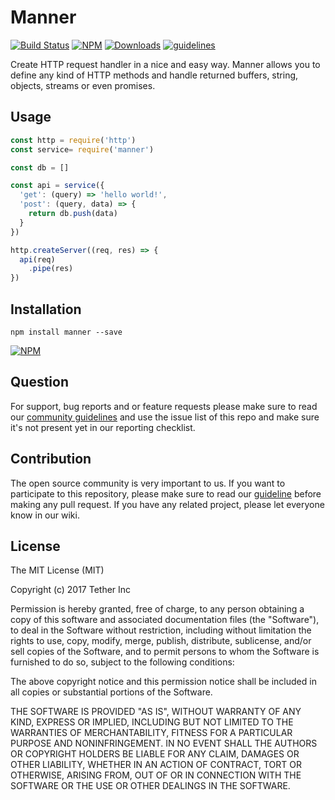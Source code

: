 
# Manner

[![Build Status](https://travis-ci.org/tether/manner.svg?branch=master)](https://travis-ci.org/tether/manner)
[![NPM](https://img.shields.io/npm/v/manner.svg)](https://www.npmjs.com/package/manner)
[![Downloads](https://img.shields.io/npm/dm/manner.svg)](http://npm-stat.com/charts.html?package=manner)
[![guidelines](https://tether.github.io/contribution-guide/badge-guidelines.svg)](https://github.com/tether/contribution-guide)

Create HTTP request handler in a nice and easy way. Manner allows you to define any kind of HTTP methods and handle returned buffers, string, objects, streams or even promises.

## Usage

```javascript
const http = require('http')
const service= require('manner')

const db = []

const api = service({
  'get': (query) => 'hello world!',
  'post': (query, data) => {
    return db.push(data)
  }
})

http.createServer((req, res) => {
  api(req)
    .pipe(res)
})
```


## Installation

```shell
npm install manner --save
```

[![NPM](https://nodei.co/npm/manner.png)](https://nodei.co/npm/manner/)


## Question

For support, bug reports and or feature requests please make sure to read our
<a href="https://github.com/tether/contribution-guide/blob/master/community.md" target="_blank">community guidelines</a> and use the issue list of this repo and make sure it's not present yet in our reporting checklist.

## Contribution

The open source community is very important to us. If you want to participate to this repository, please make sure to read our <a href="https://github.com/tether/contribution-guide" target="_blank">guideline</a> before making any pull request. If you have any related project, please let everyone know in our wiki.
## License


The MIT License (MIT)

Copyright (c) 2017 Tether Inc

Permission is hereby granted, free of charge, to any person obtaining a copy of this software and associated documentation files (the "Software"), to deal in the Software without restriction, including without limitation the rights to use, copy, modify, merge, publish, distribute, sublicense, and/or sell copies of the Software, and to permit persons to whom the Software is furnished to do so, subject to the following conditions:

The above copyright notice and this permission notice shall be included in all copies or substantial portions of the Software.

THE SOFTWARE IS PROVIDED "AS IS", WITHOUT WARRANTY OF ANY KIND, EXPRESS OR IMPLIED, INCLUDING BUT NOT LIMITED TO THE WARRANTIES OF MERCHANTABILITY, FITNESS FOR A PARTICULAR PURPOSE AND NONINFRINGEMENT. IN NO EVENT SHALL THE AUTHORS OR COPYRIGHT HOLDERS BE LIABLE FOR ANY CLAIM, DAMAGES OR OTHER LIABILITY, WHETHER IN AN ACTION OF CONTRACT, TORT OR OTHERWISE, ARISING FROM, OUT OF OR IN CONNECTION WITH THE SOFTWARE OR THE USE OR OTHER DEALINGS IN THE SOFTWARE.
